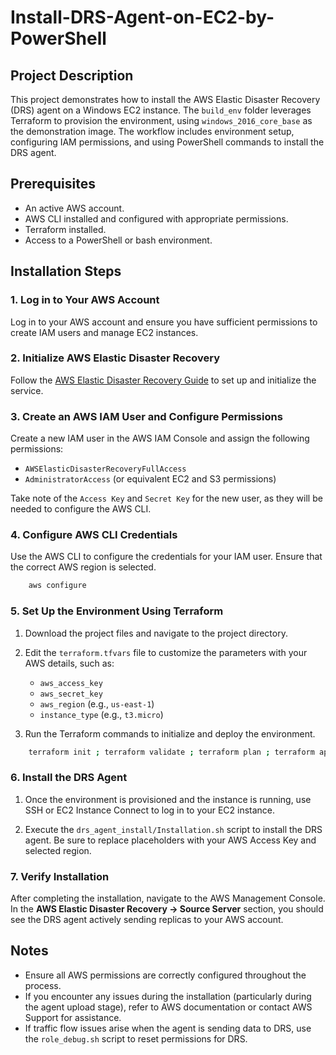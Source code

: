 # Install-DRS-Agent-on-EC2-by-PowerShell

## Project Description
This project demonstrates how to install the AWS Elastic Disaster Recovery (DRS) agent on a Windows EC2 instance. The `build_env` folder leverages Terraform to provision the environment, using `windows_2016_core_base` as the demonstration image. The workflow includes environment setup, configuring IAM permissions, and using PowerShell commands to install the DRS agent.

## Prerequisites

- An active AWS account.
- AWS CLI installed and configured with appropriate permissions.
- Terraform installed.
- Access to a PowerShell or bash environment.

## Installation Steps

### 1. Log in to Your AWS Account
Log in to your AWS account and ensure you have sufficient permissions to create IAM users and manage EC2 instances.

### 2. Initialize AWS Elastic Disaster Recovery
Follow the [AWS Elastic Disaster Recovery Guide](https://docs.aws.amazon.com/drs/latest/userguide/getting-started-initializing.html) to set up and initialize the service.

### 3. Create an AWS IAM User and Configure Permissions
Create a new IAM user in the AWS IAM Console and assign the following permissions:
- `AWSElasticDisasterRecoveryFullAccess`
- `AdministratorAccess` (or equivalent EC2 and S3 permissions)

Take note of the `Access Key` and `Secret Key` for the new user, as they will be needed to configure the AWS CLI.

### 4. Configure AWS CLI Credentials
Use the AWS CLI to configure the credentials for your IAM user. Ensure that the correct AWS region is selected.
```bash
    aws configure
```

### 5. Set Up the Environment Using Terraform

1. Download the project files and navigate to the project directory.
    
2. Edit the `terraform.tfvars` file to customize the parameters with your AWS details, such as:
    - `aws_access_key`
    - `aws_secret_key`
    - `aws_region` (e.g., `us-east-1`)
    - `instance_type` (e.g., `t3.micro`)

3. Run the Terraform commands to initialize and deploy the environment.
```bash
    terraform init ; terraform validate ; terraform plan ; terraform apply -auto-approve 
```

### 6. Install the DRS Agent

1. Once the environment is provisioned and the instance is running, use SSH or EC2 Instance Connect to log in to your EC2 instance.

2. Execute the `drs_agent_install/Installation.sh` script to install the DRS agent. Be sure to replace placeholders with your AWS Access Key and selected region.

### 7. Verify Installation
After completing the installation, navigate to the AWS Management Console. In the **AWS Elastic Disaster Recovery -> Source Server** section, you should see the DRS agent actively sending replicas to your AWS account.

## Notes

- Ensure all AWS permissions are correctly configured throughout the process.
- If you encounter any issues during the installation (particularly during the agent upload stage), refer to AWS documentation or contact AWS Support for assistance.
- If traffic flow issues arise when the agent is sending data to DRS, use the `role_debug.sh` script to reset permissions for DRS.


